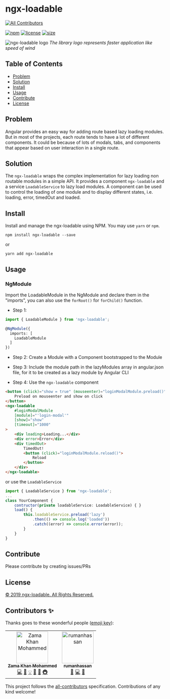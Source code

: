 # ngx-loadable
[![All Contributors](https://img.shields.io/badge/all_contributors-2-orange.svg?style=flat-square)](#contributors-)

[![npm](https://badgen.net/npm/v/ngx-loadable)](https://www.npmjs.com/package/ngx-loadable) [![license](https://img.shields.io/github/license/mohammedzamakhan/ngx-loadable.svg)](https://github.com/mohammedzamakhan/ngx-loadable/master/LICENSE) [![size](https://badgen.net/bundlephobia/minzip/ngx-loadable)](https://bundlephobia.com/result?p=ngx-loadable)

![ngx-loadable logo](https://cdn-images-1.medium.com/max/1600/1*D-rdCEVxbkbGOVdrA3v4bA.png)
*The library logo represents faster application like speed of wind*

## Table of Contents
- [Problem](#problem)
- [Solution](#solution)
- [Install](#install)
- [Usage](#usage)
- [Contribute](#contribute)
- [License](#license)

## Problem

Angular provides an easy way for adding route based lazy loading modules. But in most of the projects, each route tends to have a lot of different components. It could be because of lots of modals, tabs, and components that appear based on user interaction in a single route.

## Solution

The `ngx-loadable` wraps the complex implementation for lazy loading non routable modules in a simple API. It provides a component `ngx-loadable` and a service `LoadableService` to lazy load modules. A component can be used to control the loading of one module and to display different states, i.e. loading, error, timedOut and loaded.
## Install

Install and manage the ngx-loadable using NPM. You may use `yarn` or `npm`.

`npm install ngx-loadable --save`

or

`yarn add ngx-loadable`

## Usage

### NgModule
Import the LoadableModule in the NgModule and declare them in the "imports", you can also use the `forRoot()` for `forChild()` function.

- Step 1:

``` ts
import { LoadableModule } from 'ngx-loadable';

@NgModule({
  imports: [
    LoadableModule
  ]
})
```

- Step 2:
Create a Module with a Component bootstrapped to the Module

- Step 3:
Include the module path in the lazyModules array in angular.json file, for it to be created as a lazy module by Angular CLI

- Step 4:
Use the `ngx-loadable` component
```html
<button (click)="show = true" (mouseenter)="loginModalModule.preload()">
    Preload on mouseenter and show on click
</button>
<ngx-loadable
    #loginModalModule
    [module]="'login-modal'"
    [show]="show"
    [timeout]="1000"
>
    <div loading>Loading...</div>
    <div error>Error</div>
    <div timedOut>
        TimedOut!
        <button (click)="loginModalModule.reload()">
            Reload
        </button>
    </div>
</ngx-loadable>
```

or use the `LoadableService`

```ts
import { LoadableService } from 'ngx-loadable';
...
class YourComponent {
    contructor(private loadableService: LoadableService) { }
    load() {
        this.loadableService.preload('lazy')
            .then(() => console.log('loaded'))
            .catch((error) => console.error(error));
        }
    }
}
```
## Contribute

Please contribute by creating issues/PRs

## License

[© 2019 ngx-loadable. All Rights Reserved.](../LICENSE)

## Contributors ✨

Thanks goes to these wonderful people ([emoji key](https://allcontributors.org/docs/en/emoji-key)):

<!-- ALL-CONTRIBUTORS-LIST:START - Do not remove or modify this section -->
<!-- prettier-ignore-start -->
<!-- markdownlint-disable -->
<table>
  <tr>
    <td align="center"><a href="https://www.linkedin.com/in/mohammedzamakhan"><img src="https://avatars3.githubusercontent.com/u/2327532?v=4" width="100px;" alt="Zama Khan Mohammed"/><br /><sub><b>Zama Khan Mohammed</b></sub></a><br /><a href="https://github.com/mohammedzamakhan/ngx-loadable/commits?author=mohammedzamakhan" title="Code">💻</a> <a href="#design-mohammedzamakhan" title="Design">🎨</a> <a href="#example-mohammedzamakhan" title="Examples">💡</a> <a href="https://github.com/mohammedzamakhan/ngx-loadable/commits?author=mohammedzamakhan" title="Documentation">📖</a> <a href="#ideas-mohammedzamakhan" title="Ideas, Planning, & Feedback">🤔</a> <a href="#infra-mohammedzamakhan" title="Infrastructure (Hosting, Build-Tools, etc)">🚇</a></td>
    <td align="center"><a href="https://github.com/rumanhassan"><img src="https://avatars2.githubusercontent.com/u/7890944?v=4" width="100px;" alt="rumanhassan"/><br /><sub><b>rumanhassan</b></sub></a><br /><a href="#ideas-rumanhassan" title="Ideas, Planning, & Feedback">🤔</a> <a href="https://github.com/mohammedzamakhan/ngx-loadable/commits?author=rumanhassan" title="Code">💻</a> <a href="#tool-rumanhassan" title="Tools">🔧</a></td>
  </tr>
</table>

<!-- markdownlint-enable -->
<!-- prettier-ignore-end -->
<!-- ALL-CONTRIBUTORS-LIST:END -->

This project follows the [all-contributors](https://github.com/all-contributors/all-contributors) specification. Contributions of any kind welcome!